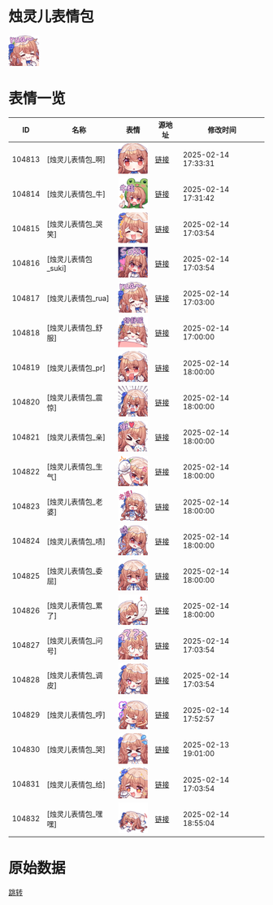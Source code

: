 # 烛灵儿表情包

<img src="./cover.png" height="60" alt="cover" />

# 表情一览

|ID|名称|表情|源地址|修改时间|
|----|----|----|----|----|
|104813|[烛灵儿表情包_啊]|<img src="./pic/104813_%5B烛灵儿表情包_啊%5D.png" height="60" alt="啊"/>|[链接](https://i0.hdslb.com/bfs/garb/item/c3b79d1b5f61e74e4af55b24fb74dfc9589e5721.png)|2025-02-14 17:33:31|
|104814|[烛灵儿表情包_牛]|<img src="./pic/104814_%5B烛灵儿表情包_牛%5D.png" height="60" alt="牛"/>|[链接](https://i0.hdslb.com/bfs/garb/item/ee204b87160243e70386c51aabf56b9d4b429ce4.png)|2025-02-14 17:31:42|
|104815|[烛灵儿表情包_哭笑]|<img src="./pic/104815_%5B烛灵儿表情包_哭笑%5D.png" height="60" alt="哭笑"/>|[链接](https://i0.hdslb.com/bfs/garb/item/3be1866792c1326fee2b0695b35fb6c935113469.png)|2025-02-14 17:03:54|
|104816|[烛灵儿表情包_suki]|<img src="./pic/104816_%5B烛灵儿表情包_suki%5D.png" height="60" alt="suki"/>|[链接](https://i0.hdslb.com/bfs/garb/item/5e9da7eb03451ef7a1300687cde942cba0c5b29e.png)|2025-02-14 17:03:54|
|104817|[烛灵儿表情包_rua]|<img src="./pic/104817_%5B烛灵儿表情包_rua%5D.png" height="60" alt="rua"/>|[链接](https://i0.hdslb.com/bfs/garb/item/6ad9803400b112941cfa0a3d2855b9f4d7382612.png)|2025-02-14 17:03:00|
|104818|[烛灵儿表情包_舒服]|<img src="./pic/104818_%5B烛灵儿表情包_舒服%5D.png" height="60" alt="舒服"/>|[链接](https://i0.hdslb.com/bfs/garb/item/a0a4d5074c548687e9abcc1d44cd804f73f3eecb.png)|2025-02-14 17:00:00|
|104819|[烛灵儿表情包_pr]|<img src="./pic/104819_%5B烛灵儿表情包_pr%5D.png" height="60" alt="pr"/>|[链接](https://i0.hdslb.com/bfs/garb/item/9771409e9ffb98ba62c5b7a2fd2c43593be1099a.png)|2025-02-14 18:00:00|
|104820|[烛灵儿表情包_震惊]|<img src="./pic/104820_%5B烛灵儿表情包_震惊%5D.png" height="60" alt="震惊"/>|[链接](https://i0.hdslb.com/bfs/garb/item/75f2ed89a6fb628254b71076165d465bfcd6ff5e.png)|2025-02-14 18:00:00|
|104821|[烛灵儿表情包_亲]|<img src="./pic/104821_%5B烛灵儿表情包_亲%5D.png" height="60" alt="亲"/>|[链接](https://i0.hdslb.com/bfs/garb/item/b5b2aaebfa10b865a89a0f4fb61fc40d5fb4658d.png)|2025-02-14 18:00:00|
|104822|[烛灵儿表情包_生气]|<img src="./pic/104822_%5B烛灵儿表情包_生气%5D.png" height="60" alt="生气"/>|[链接](https://i0.hdslb.com/bfs/garb/item/b8d3fe9a1bf36edd800b856058b376d0e0ef6c2f.png)|2025-02-14 18:00:00|
|104823|[烛灵儿表情包_老婆]|<img src="./pic/104823_%5B烛灵儿表情包_老婆%5D.png" height="60" alt="老婆"/>|[链接](https://i0.hdslb.com/bfs/garb/item/f7a715256518c74a7d72b9cbda6bd53c30f6f7a8.png)|2025-02-14 18:00:00|
|104824|[烛灵儿表情包_啧]|<img src="./pic/104824_%5B烛灵儿表情包_啧%5D.png" height="60" alt="啧"/>|[链接](https://i0.hdslb.com/bfs/garb/item/1aefa6c0ba78770074ddad42e9405f0fa611c8bc.png)|2025-02-14 18:00:00|
|104825|[烛灵儿表情包_委屈]|<img src="./pic/104825_%5B烛灵儿表情包_委屈%5D.png" height="60" alt="委屈"/>|[链接](https://i0.hdslb.com/bfs/garb/item/040b448d19344943c1ef2ed4371e6ccaf2a83b87.png)|2025-02-14 18:00:00|
|104826|[烛灵儿表情包_累了]|<img src="./pic/104826_%5B烛灵儿表情包_累了%5D.png" height="60" alt="累了"/>|[链接](https://i0.hdslb.com/bfs/garb/item/735efea4f883bf8d316d77d4178ccc0ba996f77b.png)|2025-02-14 18:00:00|
|104827|[烛灵儿表情包_问号]|<img src="./pic/104827_%5B烛灵儿表情包_问号%5D.png" height="60" alt="问号"/>|[链接](https://i0.hdslb.com/bfs/garb/item/ed5bfc183bb79c4694bb2cf2569f789c179c3915.png)|2025-02-14 17:03:54|
|104828|[烛灵儿表情包_调皮]|<img src="./pic/104828_%5B烛灵儿表情包_调皮%5D.png" height="60" alt="调皮"/>|[链接](https://i0.hdslb.com/bfs/garb/item/d8174ca06664db677e4e2efecac23a098cd82b24.png)|2025-02-14 17:03:54|
|104829|[烛灵儿表情包_哼]|<img src="./pic/104829_%5B烛灵儿表情包_哼%5D.png" height="60" alt="哼"/>|[链接](https://i0.hdslb.com/bfs/garb/item/d4519dea95ab5d524dcf169ac771f5bdcb7e0f7b.png)|2025-02-14 17:52:57|
|104830|[烛灵儿表情包_哭]|<img src="./pic/104830_%5B烛灵儿表情包_哭%5D.png" height="60" alt="哭"/>|[链接](https://i0.hdslb.com/bfs/garb/9de4e110875e5e4db8bb51dd997fa7be5fa98744.png)|2025-02-13 19:01:00|
|104831|[烛灵儿表情包_给]|<img src="./pic/104831_%5B烛灵儿表情包_给%5D.png" height="60" alt="给"/>|[链接](https://i0.hdslb.com/bfs/garb/item/2e667e84b38a5a81d9fc578232c423556919a8e5.png)|2025-02-14 17:03:54|
|104832|[烛灵儿表情包_嘿嘿]|<img src="./pic/104832_%5B烛灵儿表情包_嘿嘿%5D.png" height="60" alt="嘿嘿"/>|[链接](https://i0.hdslb.com/bfs/garb/item/7f0da095059512152d773b999933b3f1736a8ac8.png)|2025-02-14 18:55:04|

# 原始数据

[跳转](./raw.json)

